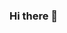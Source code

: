 ### Hi there 👋

<!--
**Manikumar2609/Manikumar2609** is a ✨ _special_ ✨ repository because its `README.md` (this file) appears on your GitHub profile.

Here are some ideas to get you started:

- 🔭 I’m currently working on Developing projects on Software Development. 
- 🌱 I’m currently learning new things which all related Software Development.
- 👯 I’m looking to collaborate on open source projects.
- 🤔 I’m looking for help with my learning process.
- 📫 How to reach me: [Linkedin](https://www.linkedin.com/in/manikumar-tharmaraj-44041a121/) [Github](https://github.com/Manikumar2609)
- 😄 Pronouns: ...
- ⚡ Fun fact: ...
-->
